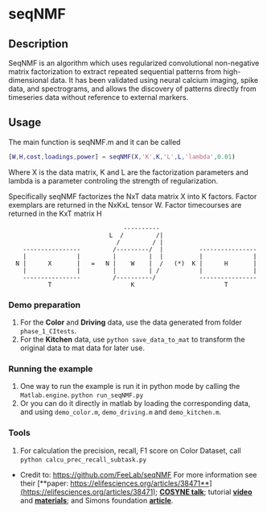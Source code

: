 # seqNMF

## Description
SeqNMF is an algorithm which uses regularized convolutional non-negative matrix factorization to extract repeated sequential patterns from high-dimensional data. It has been validated using neural calcium imaging, spike data, and spectrograms, and allows the discovery of patterns directly from timeseries data without reference to external markers.




## Usage
The main function is seqNMF.m and it can be called 
```matlab
[W,H,cost,loadings,power] = seqNMF(X,'K',K,'L',L,'lambda',0.01)
```
Where X is the data matrix, K and L are the factorization parameters and lambda is a parameter controling the strength of regularization.

Specifically seqNMF factorizes the NxT data matrix X into K factors. Factor exemplars are returned in the NxKxL tensor W. Factor timecourses are returned in the KxT matrix H

                                    ----------    
                                L  /         /|
                                  /         / |
        ----------------         /---------/  |          ----------------
        |              |         |         |  |          |              |
      N |      X       |   =   N |    W    |  /   (*)  K |      H       |           
        |              |         |         | /           |              |
        ----------------         /----------/            ----------------
               T                      K                         T

### Demo preparation
1. For the **Color** and **Driving** data, use the data generated from folder `phase_1_CItests`.
2. For the **Kitchen** data, use `python save_data_to_mat` to transform the original data to mat data for later use.

### Running the example
1. One way to run the example is run it in python mode by calling the `Matlab.engine`.
   ```python run_seqNMF.py```
2. Or you can do it directly in matlab by loading the corresponding data, and using `demo_color.m`, `demo_driving.m` and `demo_kitchen.m`.

### Tools
1. For calculation the precision, recall, F1 score on Color Dataset, call `python calcu_prec_recall_subtask.py`


* Credit to: https://github.com/FeeLab/seqNMF
For more information see their [**paper: https://elifesciences.org/articles/38471**](https://elifesciences.org/articles/38471); [**COSYNE talk**](https://www.youtube.com/watch?reload=9&v=XyWtCtZ_m-8); tutorial [**video**](https://cbmm.mit.edu/video/unsupervised-discovery-temporal-sequences-high-dimensional-datasets) and [**materials**](https://stellar.mit.edu/S/project/bcs-comp-tut/materials.html); and Simons foundation [**article**](https://www.simonsfoundation.org/2018/05/04/finding-neural-patterns-in-the-din/).



